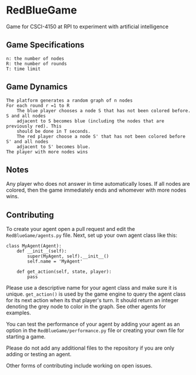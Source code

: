 # RedBlueGame
Game for CSCI-4150 at RPI to experiment with artificial intelligence

## Game Specifications
    n: the number of nodes
    R: the number of rounds
    T: time limit
## Game Dynamics
    The platform generates a random graph of n nodes
    For each round r =1 to R
        The blue player chooses a node S that has not been colored before. S and all nodes
        adjacent to S becomes blue (including the nodes that are previously red). This
        should be done in T seconds.
        The red player choose a node S' that has not been colored before S' and all nodes
        adjacent to S' becomes blue.
    The player with more nodes wins
## Notes
   Any player who does not answer in time automatically loses.
   If all nodes are colored, then the game immediately ends and whomever with more nodes wins.

## Contributing
To create your agent open a pull request and edit the `RedBlueGame/agents.py` file. Next, set up your own agent class like this:
```
class MyAgent(Agent):
    def __init__(self):
        super(MyAgent, self).__init__()
        self.name = 'MyAgent'
        
    def get_action(self, state, player):
        pass
```
Please use a descriptive name for your agent class and make sure it is unique.
`get_action()` is used by the game engine to query the agent class for its next action when its that player's turn. It should return an integer denoting the grey node to color in the graph. See other agents for examples.

You can test the performance of your agent by adding your agent as an option in the `RedBlueGame/performance.py` file or creating your own file for starting a game.

Please do not add any additional files to the repository if you are only adding or testing an agent.

Other forms of contributing include working on open issues.
